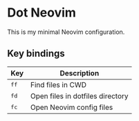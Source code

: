 # Dot Neovim

This is my minimal Neovim configuration.

## Key bindings

| Key              | Description                        |
|------------------|------------------------------------|
| <kbd><space>ff</kbd> | Find files in CWD                |
| <kbd><space>fd</kbd> | Open files in dotfiles directory |
| <kbd><space>fc</kbd> | Open Neovim config files         |
